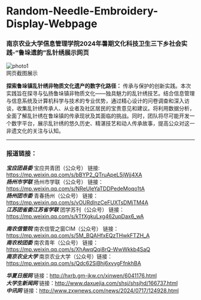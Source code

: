 # Random-Needle-Embroidery-Display-Webpage
### 南京农业大学信息管理学院2024年暑期文化科技卫生三下乡社会实践-“鲁垛遗韵”乱针绣展示网页  

![photo1](https://github.com/user-attachments/assets/39897d26-d2ab-4c19-9597-2fefa9707bdf)  
网页截图展示

**探索鲁垛镇乱针绣非物质文化遗产的数字化路径：**
传承与保护的创新实践。本次实践旨在探寻与弘扬鲁垛镇非物质文化——独具魅力的乱针绣技艺。结合信息管理与信息系统及计算机科学与技术的专业优势，通过精心设计的问卷调查和深入访谈，收集乱针绣传承人、从业者及社区居民的宝贵意见和建议。将利用数据分析，全面了解乱针绣在鲁垛镇的传承现状及其面临的挑战。同时，团队将尽可能开发一个数字平台，展示乱针绣的悠久历史、精湛技艺和动人传承故事，提高公众对这一非遗文化的关注与认知。

---
### 报道链接：
***宝应团县委***   宝应共青团（公众号） 链接: https://mp.weixin.qq.com/s/bBYP2_QTruApeL5jWjj4XA  
***扬州市学联***   扬州市学联（公众号） 链接：https://mp.weixin.qq.com/s/NReUleYaTDDPedeMoqo1tA  
***扬州团市委***   青春扬州（公众号） 链接：https://mp.weixin.qq.com/s/vOURdlnzCeFUXTsDMjTM4A  
***江苏团省委江苏省学联***   团学苏刊（公众号） 链接：https://mp.weixin.qq.com/s/kTfXgkuLxg462upDax6_wA  

***南农信管院***   南农信管之窗CIM（公众号） 链接：https://mp.weixin.qq.com/s/5M_BQAHfxEQzTHwkFTZH_A  
***南农校团委***   南农青年（公众号） 链接：https://mp.weixin.qq.com/s/XhAwqQqi8rQ-WwWkkb4SaQ  
***南京农业大学***   南京农业大学（公众号）链接：https://mp.weixin.qq.com/s/Qdc62SiBhj6xvvgFfnkhBA  

***华夏日报网*** 链接：http://hxrb.gm-jkw.cn/xinwen/6041176.html  
***大学生新闻网*** 链接：http://www.daxuejia.com/shsj/shsjhd/166737.html  
***中讯网*** 链接：http://www.zxwnews.com/news/2024/0717/124928.html  
